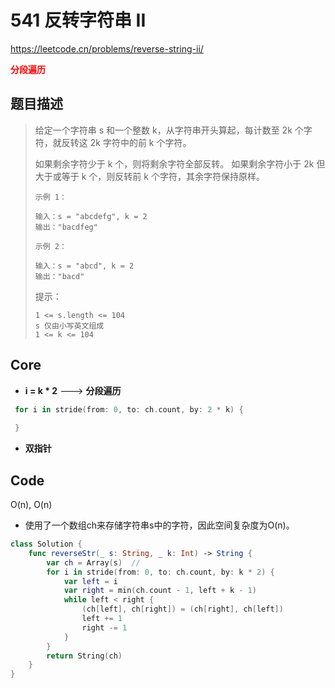 # 541 反转字符串 II

https://leetcode.cn/problems/reverse-string-ii/

**<font color=red>分段遍历</font>**

## 题目描述

> 给定一个字符串 s 和一个整数 k，从字符串开头算起，每计数至 2k 个字符，就反转这 2k 字符中的前 k 个字符。
>
> 如果剩余字符少于 k 个，则将剩余字符全部反转。
> 如果剩余字符小于 2k 但大于或等于 k 个，则反转前 k 个字符，其余字符保持原样。
>
> ```
> 示例 1：
> 
> 输入：s = "abcdefg", k = 2
> 输出："bacdfeg"
> ```
>
> ```
> 示例 2：
> 
> 输入：s = "abcd", k = 2
> 输出："bacd"
> ```
>
>
> 提示：
>
> ```
> 1 <= s.length <= 104
> s 仅由小写英文组成
> 1 <= k <= 104
> ```



## Core

- **i = k * 2** ---> **分段遍历**

```swift
 for i in stride(from: 0, to: ch.count, by: 2 * k) {
   
 }
```

- **双指针**



## Code

O(n), O(n)

- 使用了一个数组ch来存储字符串s中的字符，因此空间复杂度为O(n)。

```swift
class Solution {
    func reverseStr(_ s: String, _ k: Int) -> String {
        var ch = Array(s)  // 
        for i in stride(from: 0, to: ch.count, by: k * 2) {
            var left = i
            var right = min(ch.count - 1, left + k - 1)
            while left < right {
                (ch[left], ch[right]) = (ch[right], ch[left])
                left += 1
                right -= 1
            }
        }
        return String(ch)
    }
}
```







